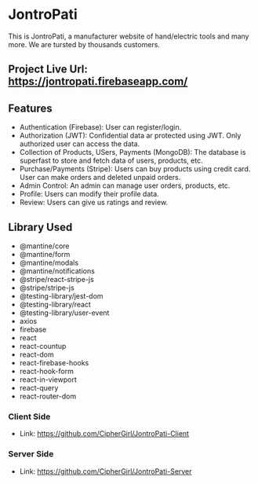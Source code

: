 # JontroPati

This is JontroPati, a manufacturer website of hand/electric tools and many more. We are tursted by thousands customers.

## Project Live Url: <https://jontropati.firebaseapp.com/>

## Features

- Authentication (Firebase): User can register/login.
- Authorization (JWT): Confidential data ar protected using JWT. Only authorized user can access the data.
- Collection of Products, USers, Payments (MongoDB): The database is superfast to store and fetch data of users, products, etc.
- Purchase/Payments (Stripe): Users can buy products using credit card. User can make orders and deleted unpaid orders.
- Admin Control: An admin can manage user orders, products, etc.
- Profile: Users can modify their profile data.
- Review: Users can give us ratings and review.

## Library Used

- @mantine/core
- @mantine/form
- @mantine/modals
- @mantine/notifications
- @stripe/react-stripe-js
- @stripe/stripe-js
- @testing-library/jest-dom
- @testing-library/react
- @testing-library/user-event
- axios
- firebase
- react
- react-countup
- react-dom
- react-firebase-hooks
- react-hook-form
- react-in-viewport
- react-query
- react-router-dom

### Client Side

- Link: <https://github.com/CipherGirl/JontroPati-Client>

### Server Side

- Link: <https://github.com/CipherGirl/JontroPati-Server>

